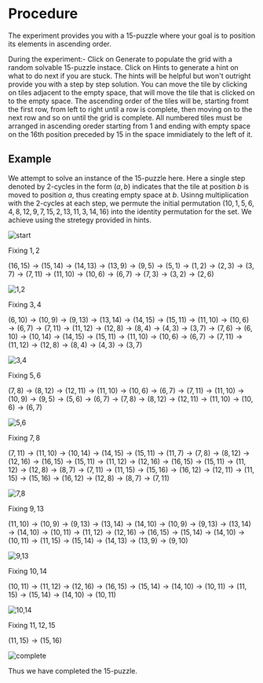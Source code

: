# Procedure
The experiment provides you with a 15-puzzle where your goal is to position its elements in ascending order.

During the experiment:-
Click on Generate to populate the grid with a random solvable 15-puzzle instace.
Click on Hints to generate a hint on what to do next if you are stuck. The hints will be helpful but won't outright provide you with a step by step solution.
You can move the tile by clicking on tiles adjacent to the empty space, that will move the tile that is clicked on to the empty space.
The ascending order of the tiles will be, starting fromt the first row, from left to right until a row is complete, then moving on to the next row and so on until the grid is complete.
All numbered tiles must be arranged in ascending oreder starting from 1 and ending with empty space on the 16th position preceded by 15 in the space immidiately to the left of it.

## Example

We attempt to solve an instance of the 15-puzzle here. Here a single step denoted by 2-cycles in the form $(a,b)$ indicates that the tile at position $b$ is moved to position $a$, thus creating empty space at $b$. Usinng multiplication with the 2-cycles at each step, we permute the initial permutation $(10,1,5,6,4,8,12,9,7,15,2,13,11,3,14,16)$ into the identity permutation for the set. We achieve using the stretegy provided in hints.

![start](images/start.png)

Fixing $1,2$

$(16,15)\rightarrow(15,14)\rightarrow(14,13)\rightarrow(13,9)\rightarrow(9,5)\rightarrow(5,1)\rightarrow(1,2)\rightarrow(2,3)\rightarrow(3,7)\rightarrow(7,11)\rightarrow(11,10)\rightarrow(10,6)\rightarrow(6,7)\rightarrow(7,3)\rightarrow(3,2)\rightarrow(2,6)$

![1,2](images/1,2.png)

Fixing $3,4$

$(6,10)\rightarrow(10,9)\rightarrow(9,13)\rightarrow(13,14)\rightarrow(14,15)\rightarrow(15,11)\rightarrow(11,10)\rightarrow(10,6)\rightarrow(6,7)\rightarrow(7,11)\rightarrow(11,12)\rightarrow(12,8)\rightarrow(8,4)\rightarrow(4,3)\rightarrow(3,7)\rightarrow(7,6)\rightarrow(6,10)\rightarrow(10,14)\rightarrow(14,15)\rightarrow(15,11)\rightarrow(11,10)\rightarrow(10,6)\rightarrow(6,7)\rightarrow(7,11)\rightarrow(11,12)\rightarrow(12,8)\rightarrow(8,4)\rightarrow(4,3)\rightarrow(3,7)$

![3,4](images/3,4.png)

Fixing $5,6$

$(7,8)\rightarrow(8,12)\rightarrow(12,11)\rightarrow(11,10)\rightarrow(10,6)\rightarrow(6,7)\rightarrow(7,11)\rightarrow(11,10)\rightarrow(10,9)\rightarrow(9,5)\rightarrow(5,6)\rightarrow(6,7)\rightarrow(7,8)\rightarrow(8,12)\rightarrow(12,11)\rightarrow(11,10)\rightarrow(10,6)\rightarrow(6,7)$

![5,6](images/5,6.png)

Fixing $7,8$

$(7,11)\rightarrow(11,10)\rightarrow(10,14)\rightarrow(14,15)\rightarrow(15,11)\rightarrow(11,7)\rightarrow(7,8)\rightarrow(8,12)\rightarrow(12,16)\rightarrow(16,15)\rightarrow(15,11)\rightarrow(11,12)\rightarrow(12,16)\rightarrow(16,15)\rightarrow(15,11)\rightarrow(11,12)\rightarrow(12,8)\rightarrow(8,7)\rightarrow(7,11)\rightarrow(11,15)\rightarrow(15,16)\rightarrow(16,12)\rightarrow(12,11)\rightarrow(11,15)\rightarrow(15,16)\rightarrow(16,12)\rightarrow(12,8)\rightarrow(8,7)\rightarrow(7,11)$

![7,8](images/7,8.png)

Fixing $9,13$

$(11,10)\rightarrow(10,9)\rightarrow(9,13)\rightarrow(13,14)\rightarrow(14,10)\rightarrow(10,9)\rightarrow(9,13)\rightarrow(13,14)\rightarrow(14,10)\rightarrow(10,11)\rightarrow(11,12)\rightarrow(12,16)\rightarrow(16,15)\rightarrow(15,14)\rightarrow(14,10)\rightarrow(10,11)\rightarrow(11,15)\rightarrow(15,14)\rightarrow(14,13)\rightarrow(13,9)\rightarrow(9,10)$

![9,13](images/9,13.png)

Fixing $10,14$

$(10,11)\rightarrow(11,12)\rightarrow(12,16)\rightarrow(16,15)\rightarrow(15,14)\rightarrow(14,10)\rightarrow(10,11)\rightarrow(11,15)\rightarrow(15,14)\rightarrow(14,10)\rightarrow(10,11)$

![10,14](images/10,14.png)

Fixing $11,12,15$

$(11,15)\rightarrow(15,16)$

![complete](images/complete.png)

Thus we have completed the 15-puzzle.